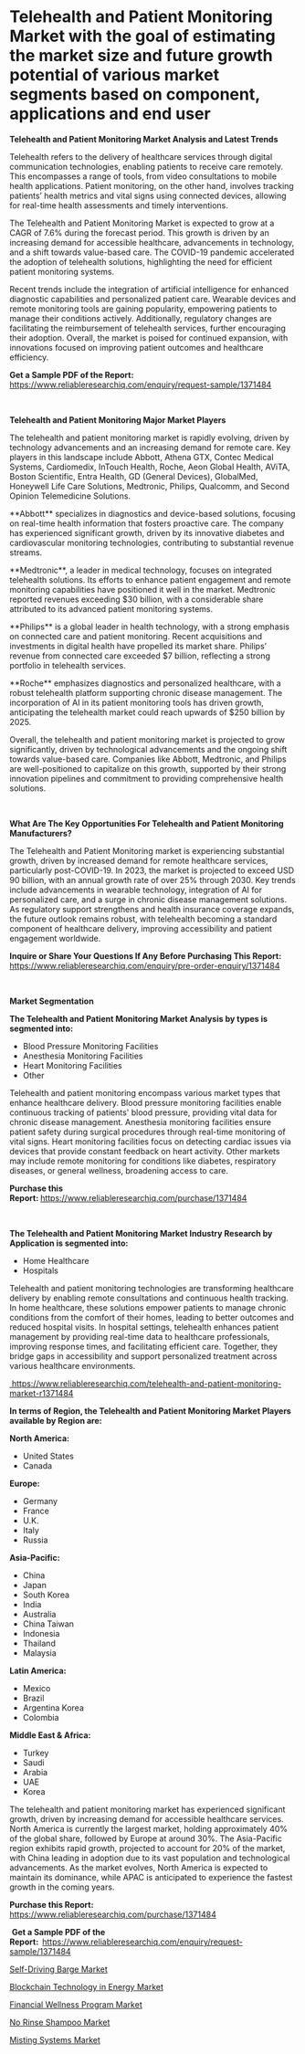 <p><h1>Telehealth and Patient Monitoring Market with the goal of estimating the market size and future growth potential of various market segments based on component, applications and end user</h1></p><p><strong>Telehealth and Patient Monitoring Market Analysis and Latest Trends</strong></p>
<p><p>Telehealth refers to the delivery of healthcare services through digital communication technologies, enabling patients to receive care remotely. This encompasses a range of tools, from video consultations to mobile health applications. Patient monitoring, on the other hand, involves tracking patients’ health metrics and vital signs using connected devices, allowing for real-time health assessments and timely interventions.</p><p>The Telehealth and Patient Monitoring Market is expected to grow at a CAGR of 7.6% during the forecast period. This growth is driven by an increasing demand for accessible healthcare, advancements in technology, and a shift towards value-based care. The COVID-19 pandemic accelerated the adoption of telehealth solutions, highlighting the need for efficient patient monitoring systems. </p><p>Recent trends include the integration of artificial intelligence for enhanced diagnostic capabilities and personalized patient care. Wearable devices and remote monitoring tools are gaining popularity, empowering patients to manage their conditions actively. Additionally, regulatory changes are facilitating the reimbursement of telehealth services, further encouraging their adoption. Overall, the market is poised for continued expansion, with innovations focused on improving patient outcomes and healthcare efficiency.</p></p>
<p><strong>Get a Sample PDF of the Report:&nbsp;</strong> <a href="https://www.reliableresearchiq.com/enquiry/request-sample/1371484?utm_campaign=1117&utm_medium=2&utm_source=Github&utm_content=ia&utm_term=06122024&utm_id=telehealth-and-patient-monitoring">https://www.reliableresearchiq.com/enquiry/request-sample/1371484</a></p>
<p>&nbsp;</p>
<p><strong>Telehealth and Patient Monitoring Major Market Players</strong></p>
<p><p>The telehealth and patient monitoring market is rapidly evolving, driven by technology advancements and an increasing demand for remote care. Key players in this landscape include Abbott, Athena GTX, Contec Medical Systems, Cardiomedix, InTouch Health, Roche, Aeon Global Health, AViTA, Boston Scientific, Entra Health, GD (General Devices), GlobalMed, Honeywell Life Care Solutions, Medtronic, Philips, Qualcomm, and Second Opinion Telemedicine Solutions.</p><p>**Abbott** specializes in diagnostics and device-based solutions, focusing on real-time health information that fosters proactive care. The company has experienced significant growth, driven by its innovative diabetes and cardiovascular monitoring technologies, contributing to substantial revenue streams.</p><p>**Medtronic**, a leader in medical technology, focuses on integrated telehealth solutions. Its efforts to enhance patient engagement and remote monitoring capabilities have positioned it well in the market. Medtronic reported revenues exceeding $30 billion, with a considerable share attributed to its advanced patient monitoring systems.</p><p>**Philips** is a global leader in health technology, with a strong emphasis on connected care and patient monitoring. Recent acquisitions and investments in digital health have propelled its market share. Philips’ revenue from connected care exceeded $7 billion, reflecting a strong portfolio in telehealth services.</p><p>**Roche** emphasizes diagnostics and personalized healthcare, with a robust telehealth platform supporting chronic disease management. The incorporation of AI in its patient monitoring tools has driven growth, anticipating the telehealth market could reach upwards of $250 billion by 2025.</p><p>Overall, the telehealth and patient monitoring market is projected to grow significantly, driven by technological advancements and the ongoing shift towards value-based care. Companies like Abbott, Medtronic, and Philips are well-positioned to capitalize on this growth, supported by their strong innovation pipelines and commitment to providing comprehensive health solutions.</p></p>
<p>&nbsp;</p>
<p><strong>What Are The Key Opportunities For Telehealth and Patient Monitoring Manufacturers?</strong></p>
<p><p>The Telehealth and Patient Monitoring market is experiencing substantial growth, driven by increased demand for remote healthcare services, particularly post-COVID-19. In 2023, the market is projected to exceed USD 90 billion, with an annual growth rate of over 25% through 2030. Key trends include advancements in wearable technology, integration of AI for personalized care, and a surge in chronic disease management solutions. As regulatory support strengthens and health insurance coverage expands, the future outlook remains robust, with telehealth becoming a standard component of healthcare delivery, improving accessibility and patient engagement worldwide.</p></p>
<p><strong>Inquire or Share Your Questions If Any Before Purchasing This Report:</strong> <a href="https://www.reliableresearchiq.com/enquiry/pre-order-enquiry/1371484?utm_campaign=1117&utm_medium=2&utm_source=Github&utm_content=ia&utm_term=06122024&utm_id=telehealth-and-patient-monitoring">https://www.reliableresearchiq.com/enquiry/pre-order-enquiry/1371484</a></p>
<p>&nbsp;</p>
<p><strong>Market Segmentation</strong></p>
<p><strong>The Telehealth and Patient Monitoring Market Analysis by types is segmented into:</strong></p>
<p><ul><li>Blood Pressure Monitoring Facilities</li><li>Anesthesia Monitoring Facilities</li><li>Heart Monitoring Facilities</li><li>Other</li></ul></p>
<p><p>Telehealth and patient monitoring encompass various market types that enhance healthcare delivery. Blood pressure monitoring facilities enable continuous tracking of patients' blood pressure, providing vital data for chronic disease management. Anesthesia monitoring facilities ensure patient safety during surgical procedures through real-time monitoring of vital signs. Heart monitoring facilities focus on detecting cardiac issues via devices that provide constant feedback on heart activity. Other markets may include remote monitoring for conditions like diabetes, respiratory diseases, or general wellness, broadening access to care.</p></p>
<p><strong>Purchase this Report:&nbsp;</strong><a href="https://www.reliableresearchiq.com/purchase/1371484?utm_campaign=1117&utm_medium=2&utm_source=Github&utm_content=ia&utm_term=06122024&utm_id=telehealth-and-patient-monitoring">https://www.reliableresearchiq.com/purchase/1371484</a></p>
<p>&nbsp;</p>
<p><strong>The Telehealth and Patient Monitoring Market Industry Research by Application is segmented into:</strong></p>
<p><ul><li>Home Healthcare</li><li>Hospitals</li></ul></p>
<p><p>Telehealth and patient monitoring technologies are transforming healthcare delivery by enabling remote consultations and continuous health tracking. In home healthcare, these solutions empower patients to manage chronic conditions from the comfort of their homes, leading to better outcomes and reduced hospital visits. In hospital settings, telehealth enhances patient management by providing real-time data to healthcare professionals, improving response times, and facilitating efficient care. Together, they bridge gaps in accessibility and support personalized treatment across various healthcare environments.</p></p>
<p><a href="https://www.reliableresearchiq.com/telehealth-and-patient-monitoring-market-r1371484?utm_campaign=1117&utm_medium=2&utm_source=Github&utm_content=ia&utm_term=06122024&utm_id=telehealth-and-patient-monitoring">&nbsp;https://www.reliableresearchiq.com/telehealth-and-patient-monitoring-market-r1371484</a></p>
<p><strong>In terms of Region, the Telehealth and Patient Monitoring Market Players available by Region are:</strong></p>
<p>
    <p> <strong> North America: </strong>
        <ul>
            <li>United States</li>
            <li>Canada</li>
        </ul>
        </p> 
    <p> <strong> Europe: </strong>
        <ul>
            <li>Germany</li>
            <li>France</li>
            <li>U.K.</li>
            <li>Italy</li>
            <li>Russia</li>
        </ul>
        </p> 
    <p> <strong> Asia-Pacific: </strong>
        <ul>
            <li>China</li>
            <li>Japan</li>
            <li>South Korea</li>
            <li>India</li>
            <li>Australia</li>
            <li>China Taiwan</li>
            <li>Indonesia</li>
            <li>Thailand</li>
            <li>Malaysia</li>
        </ul>
        </p> 
    <p> <strong> Latin America: </strong>
        <ul>
            <li>Mexico</li>
            <li>Brazil</li>
            <li>Argentina Korea</li>
            <li>Colombia</li>
        </ul>
        </p> 
    <p> <strong> Middle East & Africa: </strong>
        <ul>
            <li>Turkey</li>
            <li>Saudi</li>
            <li>Arabia</li>
            <li>UAE</li>
            <li>Korea</li>
        </ul>
    </p>
    </p>
<p><p>The telehealth and patient monitoring market has experienced significant growth, driven by increasing demand for accessible healthcare services. North America is currently the largest market, holding approximately 40% of the global share, followed by Europe at around 30%. The Asia-Pacific region exhibits rapid growth, projected to account for 20% of the market, with China leading in adoption due to its vast population and technological advancements. As the market evolves, North America is expected to maintain its dominance, while APAC is anticipated to experience the fastest growth in the coming years.</p></p>
<p><strong>Purchase this Report: </strong><a href="https://www.reliableresearchiq.com/purchase/1371484?utm_campaign=1117&utm_medium=2&utm_source=Github&utm_content=ia&utm_term=06122024&utm_id=telehealth-and-patient-monitoring">https://www.reliableresearchiq.com/purchase/1371484</a></p>
<p>&nbsp;<strong>Get a Sample PDF of the Report:&nbsp;&nbsp;</strong><a href="https://www.reliableresearchiq.com/enquiry/request-sample/1371484?utm_campaign=1117&utm_medium=2&utm_source=Github&utm_content=ia&utm_term=06122024&utm_id=telehealth-and-patient-monitoring">https://www.reliableresearchiq.com/enquiry/request-sample/1371484</a></p>
<p><strong></strong></p>
<p><p><a href="https://issuu.com/reportprime-2/docs/self-driving-barge-market-size-2030.pptx?utm_campaign=1117&utm_medium=2&utm_source=Github&utm_content=ia&utm_term=06122024&utm_id=telehealth-and-patient-monitoring">Self-Driving Barge Market</a></p><p><a href="https://www.linkedin.com/pulse/blockchain-technology-energy-market-development-top-players-jptye?utm_campaign=1117&utm_medium=2&utm_source=Github&utm_content=ia&utm_term=06122024&utm_id=telehealth-and-patient-monitoring">Blockchain Technology in Energy Market</a></p><p><a href="https://www.linkedin.com/pulse/global-financial-wellness-program-market-trends-analysis-future-qtute?utm_campaign=1117&utm_medium=2&utm_source=Github&utm_content=ia&utm_term=06122024&utm_id=telehealth-and-patient-monitoring">Financial Wellness Program Market</a></p><p><a href="https://issuu.com/reportprime-2/docs/no-rinse-shampoo-market-size-2030.pptx?utm_campaign=1117&utm_medium=2&utm_source=Github&utm_content=ia&utm_term=06122024&utm_id=telehealth-and-patient-monitoring">No Rinse Shampoo Market</a></p><p><a href="https://www.linkedin.com/pulse/market-study-global-misting-systems-2024-2031-size-revenue-nnlqe?utm_campaign=1117&utm_medium=2&utm_source=Github&utm_content=ia&utm_term=06122024&utm_id=telehealth-and-patient-monitoring">Misting Systems Market</a></p></p>